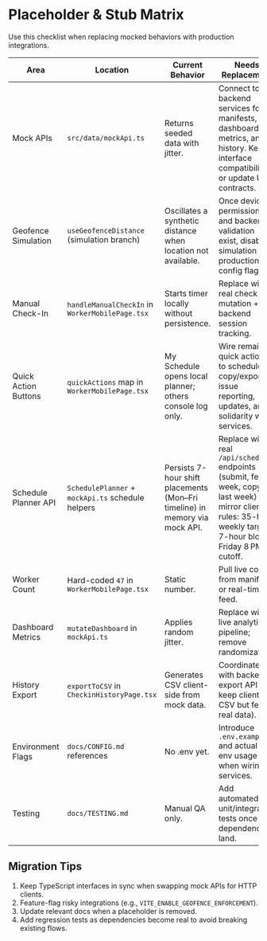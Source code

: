 # Placeholder & Stub Matrix

Use this checklist when replacing mocked behaviors with production integrations.

| Area | Location | Current Behavior | Needs Replacement |
|------|----------|------------------|-------------------|
| Mock APIs | `src/data/mockApi.ts` | Returns seeded data with jitter. | Connect to backend services for manifests, dashboard metrics, and history. Keep interface compatibility or update UI contracts. |
| Geofence Simulation | `useGeofenceDistance` (simulation branch) | Oscillates a synthetic distance when location not available. | Once device permissions and backend validation exist, disable simulation in production via config flag. |
| Manual Check-In | `handleManualCheckIn` in `WorkerMobilePage.tsx` | Starts timer locally without persistence. | Replace with real check-in mutation + backend session tracking. |
| Quick Action Buttons | `quickActions` map in `WorkerMobilePage.tsx` | My Schedule opens local planner; others console log only. | Wire remaining quick actions to schedule copy/export, issue reporting, updates, and solidarity wall services. |
| Schedule Planner API | `SchedulePlanner` + `mockApi.ts` schedule helpers | Persists 7-hour shift placements (Mon–Fri timeline) in memory via mock API. | Replace with real `/api/schedule` endpoints (submit, fetch week, copy last week) and mirror client rules: 35-hour weekly target, 7-hour blocks, Friday 8 PM cutoff. |
| Worker Count | Hard-coded `47` in `WorkerMobilePage.tsx` | Static number. | Pull live count from manifest or real-time feed. |
| Dashboard Metrics | `mutateDashboard` in `mockApi.ts` | Applies random jitter. | Replace with live analytics pipeline; remove randomization. |
| History Export | `exportToCSV` in `CheckinHistoryPage.tsx` | Generates CSV client-side from mock data. | Coordinate with backend export API (or keep client CSV but fetch real data). |
| Environment Flags | `docs/CONFIG.md` references | No .env yet. | Introduce `.env.example` and actual Vite env usage when wiring to services. |
| Testing | `docs/TESTING.md` | Manual QA only. | Add automated unit/integration tests once real dependencies land. |

## Migration Tips

1. Keep TypeScript interfaces in sync when swapping mock APIs for HTTP clients.
2. Feature-flag risky integrations (e.g., `VITE_ENABLE_GEOFENCE_ENFORCEMENT`).
3. Update relevant docs when a placeholder is removed.
4. Add regression tests as dependencies become real to avoid breaking existing flows.
